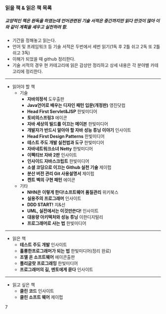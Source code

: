 ### 읽을 책 & 읽은 책 목록  
##### 교양적인 책은 완독을 하였는데 언어관련된 기술 서적은 중간까지만 읽다 만것이 많아 이와 같이 계획을 세우고 실천하려 함.
  - 기간을 정해놓고 읽는다.
  - 언어 및 프레임워크 등 기술 서적은 두번에서 세번 읽기(1독 후 2틀 쉬고 2독 또 2틀 쉬고 3독)
  - 이해가 되었을 때 github 정리한다.
  - 기술 서적의 경우 현 카테고리에 읽은 감상만 정리하고 상세 내용은 각 분야별 카테고리에 정리한다.
---
- 읽어야 할 책
  - 기술
    - **자바의정석** 도우출판
    - **Java언어로 배우는 디자인 패턴 입문(개정판)** 영진닷컴
    - **Head First Servlet&JSP** 한빛미디어
    - **토비의스프링3** 에이콘
    - **자바 세상의 빌드를 이끄는 메이븐** 한빛미디어
    - **개발자가 반드시 알아야 할 자바 성능 튜닝 이야기** 인사이트
    - **Head First Design Patterns** 한빛미디어
    - **테스트 주도 개발 실천법과 도구** 한빛미디어
    - **자바네트워크소녀 Netty** 한빛미디어
    - **이펙티브 자바 2판** 인사이트
    - **인사이드 자바스크립트** 한빛미디어
    - **소셜 코딩으로 이끄는 Github 실천 기술** 제이펍
    - **분산 버전 관리 Git 사용설명서** 제이펍
    - **켄트 벡의 구현 패턴** 에이콘
  - 기타
    - **NHN은 이렇게 한다!소프트웨어 품질관리** 위키북스
    - **실용주의 프로그래머** 인사이트
    - **DDD START!** 지&선
    - **UML, 실전에서는 이것만쓴다!** 인사이트
    - **대용량 아키텍처와 성능 튜닝** 이한디지털리
    - **프로그래머로 사는 법** 한빛미디어
    
---
- 읽은 책
  - **테스트 주도 개발** 인사이트
  - **훌륭한프로그래머가 되는 법** 한빛미디어(정리 완료)
  - **조엘 온 소프트웨어** 에이콘출판
  - **폴리글랏 프로그래밍** 한빛미디어
  - **프로그래머의 길, 멘토에게 묻다** 인사이트

---
- 읽고 싶은 책
  - **클린 코드** 인사이트
  - **클린 소프트 웨어** 제이펍
   
7